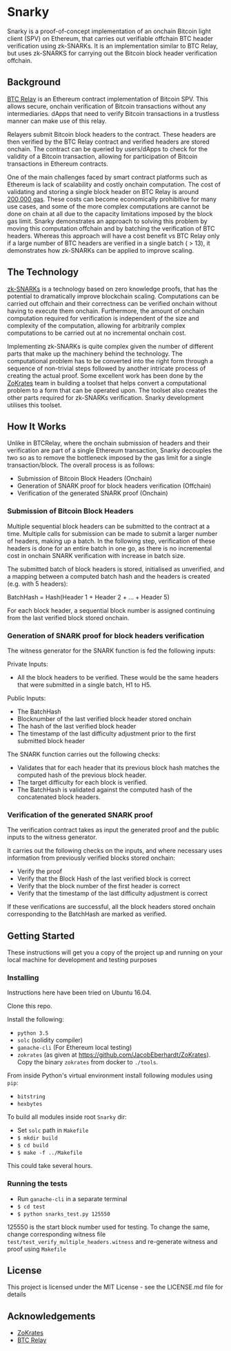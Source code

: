 # Snarky

Snarky is a proof-of-concept implementation of an onchain Bitcoin light client (SPV) on Ethereum, that carries out verifiable offchain BTC header verification using zk-SNARKs. It is an implementation similar to BTC Relay, but uses zk-SNARKS for carrying out the Bitcoin block header verification offchain.


## Background

[BTC Relay](https://github.com/ethereum/btcrelay) is an Ethereum contract implementation of Bitcoin SPV. This allows secure, onchain verification of Bitcoin transactions without any intermediaries. dApps that need to verify Bitcoin transactions in a trustless manner can make use of this relay.

Relayers submit Bitcoin block headers to the contract. These headers are then verified by the BTC Relay contract and verified headers are stored onchain. The contract can be queried by users/dApps to check for the validity of a Bitcoin transaction, allowing for participation of Bitcoin transactions in Ethereum contracts.

One of the main challenges faced by smart contract platforms such as Ethereum is lack of scalability and costly onchain computation. The cost of validating and storing a single block header on BTC Relay is around [200,000 gas](https://etherscan.io/tx/0x3f84a29f030802bdfda6734eeb3b60ebc4a3d79f92e8249a0733b11c1a5ad85d). These costs can become economically prohibitive for many use cases, and some of the more complex computations are cannot be done on chain at all due to the capacity limitations imposed by the block gas limit. Snarky demonstrates an approach to solving this problem by moving this computation offchain and by batching the verification of BTC headers. Whereas this approach will have a cost benefit vs BTC Relay only if a large number of BTC headers are verified in a single batch ( > 13), it demonstrates how zk-SNARKs can be applied to improve scaling.

## The Technology

[zk-SNARKs](http://chriseth.github.io/notes/articles/zksnarks/zksnarks.pdf) is a technology based on zero knowledge proofs, that has the potential to dramatically improve blockchain scaling. Computations can be carried out offchain and their correctness can be verified onchain without having to execute them onchain. Furthermore, the amount of onchain computation required for verification is independent of the size and complexity of the computation, allowing for arbitrarily complex computations to be carried out at no incremental onchain cost.

Implementing zk-SNARKs is quite complex given the number of different parts that make up the machinery behind the technology. The computational problem has to be converted into the right form through a sequence of non-trivial steps followed by another intricate process of creating the actual proof. Some excellent work has been done by the [ZoKrates](https://github.com/JacobEberhardt/ZoKrates) team in building a toolset that helps convert a computational problem to a form that can be operated upon. The toolset also creates the other parts required for zk-SNARKs verification. Snarky development utilises this toolset.

## How It Works

Unlike in BTCRelay, where the onchain submission of headers and their verification are part of a single Ethereum transaction, Snarky decouples the two so as to remove the bottleneck imposed by the gas limit for a single transaction/block. The overall process is as follows:

* Submission of Bitcoin Block Headers (Onchain)
* Generation of SNARK proof for block headers verification (Offchain)
* Verification of the generated SNARK proof (Onchain)



### Submission of Bitcoin Block Headers

Multiple sequential block headers can be submitted to the contract at a time. Multiple calls for submission can be made to submit a larger number of headers, making up a batch. In the following step, verification of these headers is done for an entire batch in one go, as there is no incremental cost in onchain SNARK verification with increase in batch size.

The submitted batch of block headers is stored, initialised as unverified, and a mapping between a computed batch hash and the headers is created (e.g. with 5 headers):

BatchHash = Hash(Header 1 + Header 2 + ... + Header 5)

For each block header, a sequential block number is assigned continuing from the last verified block stored onchain.


### Generation of SNARK proof for block headers verification

The witness generator for the SNARK function is fed the following inputs:

Private Inputs:
* All the block headers to be verified. These would be the same headers that were submitted in a single batch, H1 to H5.

Public Inputs:
* The BatchHash
* Blocknumber of the last verified block header stored onchain
* The hash of the last verified block header
* The timestamp of the last difficulty adjustment prior to the first submitted block header

The SNARK function carries out the following checks:

* Validates that for each header that its previous block hash matches the computed hash of the previous block header.  
* The target difficulty for each block is verified.  
* The BatchHash is validated against the computed hash of the concatenated block headers.  



### Verification of the generated SNARK proof

The verification contract takes as input the generated proof and the public inputs to the witness generator.

It carries out the following checks on the inputs, and where necessary uses information from previously verified blocks stored onchain:


* Verify the proof
* Verify that the Block Hash of the last verified block is correct
* Verify that the block number of the first header is correct
* Verify that the timestamp of the last difficulty adjustment is correct  

If these verifications are successful, all the block headers stored onchain corresponding to the BatchHash are marked as verified.  

## Getting Started

These instructions will get you a copy of the project up and running on your local machine for development and testing purposes

### Installing
Instructions here have been tried on Ubuntu 16.04.  

Clone this repo.

Install the following:
* `python 3.5`
* `solc` (solidity compiler)
* `ganache-cli` (For Ethereum local testing)
* `zokrates` (as given  at https://github.com/JacobEberhardt/ZoKrates). Copy the binary `zokrates` from docker to `./tools`.

From inside Python's virtual environment install following modules using `pip`:
* `bitstring`
* `hexbytes`

To build all modules inside root `Snarky` dir:
* Set `solc` path in `Makefile`
* `$ mkdir build`
* `$ cd build`
* `$ make -f ../Makefile`

This could take several hours.  

### Running the tests
* Run `ganache-cli` in a separate terminal
* `$ cd test`
* `$ python snarks_test.py 125550`

125550 is the start block number used for testing. To change the same, change corresponding witness file  `test/test_verify_multiple_headers.witness` and re-generate witness and proof using `Makefile`

## License

This project is licensed under the MIT License - see the LICENSE.md file for details

## Acknowledgements

* [ZoKrates](https://github.com/JacobEberhardt/ZoKrates)
* [BTC Relay](https://github.com/ethereum/btcrelay)
